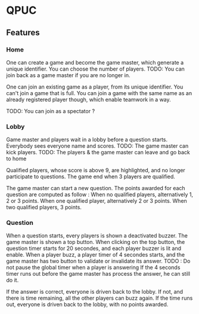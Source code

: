 # QPUC

## Features

### Home

One can create a game and become the game master, which generate a unique identifier.
You can choose the number of players.
TODO: You can join back as a game master if you are no longer in.

One can join an existing game as a player, from its unique identifier.
You can't join a game that is full.
You can join a game with the same name as an already registered player though, which enable teamwork in a way.

TODO: You can join as a spectator ?

### Lobby

Game master and players wait in a lobby before a question starts.
Everybody sees everyone name and scores.
TODO: The game master can kick players.
TODO: The players & the game master can leave and go back to home

Qualified players, whose score is above 9, are highlighted, and no longer participate to questions.
The game end when 3 players are qualified.

The game master can start a new question.
The points awarded for each question are computed as follow :
When no qualified players, alternatively 1, 2 or 3 points.
When one qualified player, alternatively 2 or 3 points.
When two qualified players, 3 points.

### Question

When a question starts, every players is shown a deactivated buzzer.
The game master is shown a top button.
When clicking on the top button, the question timer starts for 20 secondes, and each player buzzer is lit and enable.
When a player buzz, a player timer of 4 secondes starts, and the game master has two button to validate or invalidate its answer.
TODO : Do not pause the global timer when a player is answering
If the 4 seconds timer runs out before the game master has process the answer, he can still do it.

If the answer is correct, everyone is driven back to the lobby.
If not, and there is time remaining, all the other players can buzz again.
If the time runs out, everyone is driven back to the lobby, with no points awarded.


